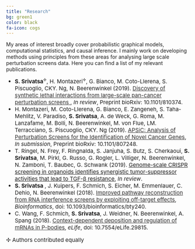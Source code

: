 ```yaml
---
title: "Research"
bg: green1
color: black
fa-icon: cogs
---
```

<div class="container"> 
<p>
My areas of interest broadly cover probabilistic graphical models, computational statistics, and causal inference. I mainly work on developing methods using principles from these areas for analysing large scale perturbation screens data. Here you can find a list of my relevant publications. </p> 

<ul>
  <li style="font-size:15px"> <strong>S. Srivatsa</strong><sup style="font-size: 70%;vertical-align: super;">&#10018;</sup>, H. Montazeri<sup style="font-size: 70%;vertical-align: super;">&#10018;</sup>, G. Bianco, M. Coto-Llerena, S. Piscuoglio, CKY. Ng, N. Beerenwinkel (2019). <a href="https://www.biorxiv.org/content/10.1101/810374v1" style="color: #2E2D2D;text-decoration: underline;"> Discovery of synthetic lethal interactions from large-scale pan-cancer perturbation screens </a>, <em>In review</em>, Preprint bioRxiv: 10.1101/810374. </li>
  <li style="font-size:15px"> H. Montazeri, M. Coto-Llerena, G. Bianco, E. Zangeneh,  S. Taha-Mehlitz, V. Paradiso, <strong>S. Srivatsa</strong>,  A. de Weck,  G. Roma,  M. Lanzafame, M. Bolli,  N. Beerenwinkel, M. von Flue,  LM. Terracciano, S. Piscuoglio, CKY. Ng (2019). <a href="https://www.biorxiv.org/content/10.1101/807248v1" style="color: #2E2D2D;text-decoration: underline;"> APSiC: Analysis of Perturbation Screens for the Identification of Novel Cancer Genes</a>,  <em>In submission</em>, Preprint bioRxiv: 10.1101/807248. </li>
  <li style="font-size:15px"> T. Ringel, N. Frey, F. Ringnalda, S. Janjuha, S. Butz, S. Cherkaoui, <strong>S. Srivatsa</strong>, M. Pirkl, G. Russo, G. Rogler, L. Villiger, N. Beerenwinkel, N. Zamboni, T. Baubec,  G. Schwank (2019). <u>Genome-scale CRISPR screening in organoids identifies synergistic tumor-suppressor activities that lead to TGF-&beta; resistance</u>,  <em>In review</em>. </li>
  <li style="font-size:15px"> <strong>S. Srivatsa </strong>, J. Kuipers, F. Schmich, S. Eicher, M. Emmenlauer, C. Dehio, N. Beerenwinkel (2018). <a href="https://academic.oup.com/bioinformatics/article/34/13/i519/5045779" style="color: #2E2D2D;text-decoration: underline;"> Improved pathway reconstruction from RNA interference screens by exploiting off-target effects</a>, <em>Bioinformatics</em>, doi: 10.1093/bioinformatics/bty240. </li>
  <li style="font-size:15px"> C. Wang, F. Schmich, <strong>S. Srivatsa</strong>, J. Weidner, N. Beerenwinkel, A. Spang (2018). <a href="https://elifesciences.org/articles/29815" style="color: #2E2D2D;text-decoration: underline;"> Context-dependent deposition and regulation of mRNAs in P-bodies</a>,  <em> eLife</em>, doi: 10.7554/eLife.29815.</li>
</ul>

<p style="font-size:15px"> 
&#10018; Authors contributed equally </p>
</div>


<!-- 
#### Pathway reconstruction exploting off-target effects

<div class="container">
  <div class="column halfx" align="left">
	Pathway reconstruction has proven to be an indispensable tool for analyzing the underlying molecular mechanisms of a cell. There are existing probabilistic graphical models, which have been designed to reconstruct pathways from high dimensional observations resulting from RNA interference (RNAi) experiments. These models assume that the short-interfering RNAs (siRNAs) designed to knockdown specific genes are always on-target. However, in reality most siRNAs exhibit strong off-target effects, which further confound the RNAi screen data, thus resulting in unreliable reconstruction of networks. We developed a method called probabilistic combinatorial nested effects model (pc-nem) to use this combinatorial knockdown data as a result of siRNA off-target effects to accurately infer the underlying pathway. <br/><br> 
	For more information, check out our paper in <a href="https://academic.oup.com/bioinformatics/article/34/13/i519/5045779" style="color: #2E2D2D;text-decoration: underline;">Bioinformatics</a> as a part of ISMB 2018 proceedings. The software is freely available as an R package on <a href="https://github.com/cbg-ethz/pcNEM.git" style="color: #2E2D2D;text-decoration: underline;">CBG's github</a>. <br/><br/><br/>
  </div>
  <div class="column halfx" align="center">
	<img align = "center" src = "img/pcnem.png" width="350">
  </div>
  
</div>

#### Discovering mutation-specific synthetic lethals

<div class="container">
  <div class="column halfx" align="center">
	<img align = "center" src = "img/slidr.png" width="400">
  </div>
  <div class="column halfx" align="left">
	The concept of synthetic lethality (SL) exploits the underlying genetic interactions in cancer and holds the promise of novel therapeutic target identification.  However, identifying such mutation-specific SL targets still remains an active challenge in oncology. We developed SLIdR (Synthetic Lethal Identification in R), a novel method for mining mutation-specific SL partners exclusively from large-scale perturbation screen data. SLIdR successfully predicts SL pairs even with small sample sizes and controls the false positive rate. We applied SLIdR across 20 different cancer types and identified novel as well as established pan-cancer and cancer-specific SL pairs, in good agreement with knowledge from literature. Further, SLIdR identified a novel SL interaction between AXIN1 and URI1, which was comprehensively validated in hepatocellular carcinoma cell lines.<br>
	<br>
  	For more information, check out <a href="https://docs.google.com/document/d/15S1vvHTrKEx8qbNAF5BdrhFPn30STXlVeACKNI0BzKQ/edit?usp=sharing" style="color: #2E2D2D;text-decoration: underline;">our paper</a>. The software is freely available as an R package on <a href="https://github.com/cbg-ethz/slidr/" style="color: #2E2D2D;text-decoration: underline;">CBG's github.</a>. 
  </div>
  
</div>
-->




